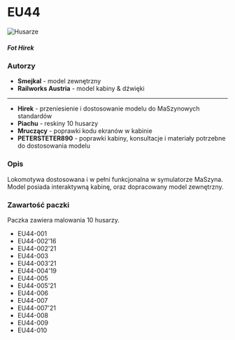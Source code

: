 

# EU44

![Husarze](https://media.discordapp.net/attachments/768476500583383101/869546874560991262/husarze.png)
##### Fot Hirek

### Autorzy

-   **Smejkal**  - model zewnętrzny
-   **Railworks Austria**  - model kabiny & dźwięki

----------

-   **Hirek**  - przeniesienie i dostosowanie modelu do MaSzynowych standardów
-   **Piachu**  - reskiny 10 husarzy
-   **Mruczący**  - poprawki kodu ekranów w kabinie
-   **PETERSTETER890**  - poprawki kabiny, konsultacje i materiały potrzebne do dostosowania modelu

### Opis
Lokomotywa dostosowana i w pełni funkcjonalna w symulatorze MaSzyna. Model posiada interaktywną kabinę, oraz dopracowany model zewnętrzny.

### Zawartość paczki

Paczka zawiera malowania 10 husarzy.

-   EU44-001
-   EU44-002'16
-   EU44-002'21
-   EU44-003
-   EU44-003'21
-   EU44-004'19
-   EU44-005
-   EU44-005'21
-   EU44-006
-   EU44-007
-   EU44-007'21
-   EU44-008
-   EU44-009
-   EU44-010
